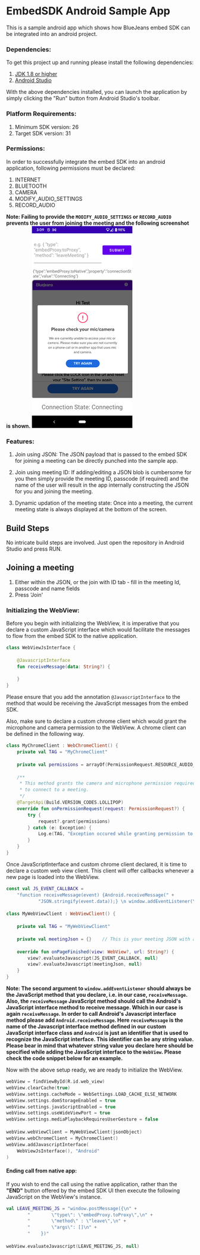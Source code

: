 # EmbedSDK Android Sample App
This is a sample android app which shows how BlueJeans embed SDK can be integrated into an android project.

### Dependencies:
To get this project up and running please install the following dependencies:
1. [JDK 1.8 or higher](https://www.oracle.com/java/technologies/downloads/#java8-windows)
2. [Android Studio](https://developer.android.com/studio)

With the above dependencies installed, you can launch the application by simply clicking the "Run" button from Android Studio's toolbar.

### Platform Requirements:
1. Minimum SDK version: 26
2. Target SDK version: 31

### Permissions:
In order to successfully integrate the embed SDK into an android application, following permissions must be declared:
1. INTERNET
2. BLUETOOTH
3. CAMERA
4. MODIFY_AUDIO_SETTINGS
5. RECORD_AUDIO

**Note: Failing to provide the `MODIFY_AUDIO_SETTINGS` or `RECORD_AUDIO` prevents the user from joining the meeting and the following screenshot is shown.**
![audio permission missing](./screenshots/Screenshot_20220426-150946.png)

### Features:
1. Join using JSON:
The JSON payload that is passed to the embed SDK for joining a meeting can be directly punched into the sample app.

2. Join using meeting ID:
If adding/editing a JSON blob is cumbersome for you then simply provide the meeting ID, passcode (if required) and the name of the user will result in the app internally constructing the JSON for you and joining the meeting.

3. Dynamic updation of the meeting state:
Once into a meeting, the current meeting state is always displayed at the bottom of the screen.
   
## Build Steps
No intricate build steps are involved. Just open the repository in Android Studio and press RUN.

## Joining a meeting
1. Either within the JSON, or the join with ID tab - fill in the meeting Id, passcode and name fields
2. Press 'Join'
   
### Initializing the WebView:
Before you begin with initializing the WebView, it is imperative that you declare a custom JavaScript interface which would facilitate the messages to flow from the embed SDK to the native application.
```kotlin
class WebViewJsInterface {

    @JavascriptInterface
    fun receiveMessage(data: String?) {

    }
}
```
Please ensure that you add the annotation `@JavascriptInterface` to the method that would be receiving the JavaScript messages from the embed SDK.

Also, make sure to declare a custom chrome client which would grant the microphone and camera permission to the WebView. A chrome client can be defined in the following way.
```kotlin
class MyChromeClient : WebChromeClient() {
    private val TAG = "MyChromeClient"

    private val permissions = arrayOf(PermissionRequest.RESOURCE_AUDIO_CAPTURE, PermissionRequest.RESOURCE_VIDEO_CAPTURE)

    /**
     * This method grants the camera and microphone permission required by the [WebView]
     * to connect to a meeting.
     */
    @TargetApi(Build.VERSION_CODES.LOLLIPOP)
    override fun onPermissionRequest(request: PermissionRequest?) {
        try {
            request?.grant(permissions)
        } catch (e: Exception) {
            Log.e(TAG, "Exception occured while granting permission to the webview: $e")
        }
    }
}
```

Once JavaScriptInterface and custom chrome client declared, it is time to declare a custom web view client. This client will offer callbacks whenever a new page is loaded into the WebView.
```kotlin
const val JS_EVENT_CALLBACK =
    "function receiveMessage(event) {Android.receiveMessage(" +
            "JSON.stringify(event.data));} \n window.addEventListener(\"message\", receiveMessage, false);"

class MyWebViewClient : WebViewClient() {

    private val TAG = "MyWebViewClient"

    private val meetingJson = {}    // This is your meeting JSON with all meeting properties and UI props

    override fun onPageFinished(view: WebView?, url: String?) {
        view?.evaluateJavascript(JS_EVENT_CALLBACK, null)
        view?.evaluateJavascript(meetingJson, null)
    }
}
```

**Note: The second argument to `window.addEventListener` should always be the JavaScript method that you declare, i.e. in our case, `receiveMessage`. 
Also, the `receiveMessage` JavaScript method should call the Android's JavaScript interface method to receive message. Which in our case is again `receiveMessage`. 
In order to call Android's Javascript interface method please add `Android.receiveMessage`. Here `receiveMessage` is the name of the Javascript interface method defined in our custom JavaScript interface class and 
`Android` is just an identifier that is used to recognize the JavaScript interface. This identifier can be any string value. Please bear in mind that whatever string value you declare here should be 
specified while adding the JavaScript interface to the `WebView`. Please check the code snippet below for an example.**

Now with the above setup ready, we are ready to initialize the WebView.
```kotlin
webView = findViewById(R.id.web_view)
webView.clearCache(true)
webView.settings.cacheMode = WebSettings.LOAD_CACHE_ELSE_NETWORK
webView.settings.domStorageEnabled = true
webView.settings.javaScriptEnabled = true
webView.settings.useWideViewPort = true
webView.settings.mediaPlaybackRequiresUserGesture = false

webView.webViewClient = MyWebViewClient(jsonObject)
webView.webChromeClient = MyChromeClient()
webView.addJavascriptInterface(
    WebViewJsInterface(), "Android" 
)
```

#### Ending call from native app:
If you wish to end the call using the native application, rather than the **"END"** button offered by the embed SDK UI then execute the following JavaScript on the WebView's instance.
```kotlin
val LEAVE_MEETING_JS = "window.postMessage({\n" +
        "        \"type\": \"embedProxy.toProxy\",\n" +
        "        \"method\" : \"leave\",\n" +
        "        \"args\": []\n" +
        "    })"

webView.evaluateJavascript(LEAVE_MEETING_JS, null)
```








